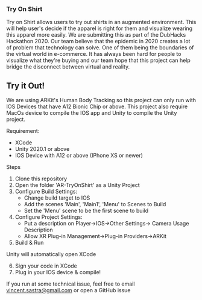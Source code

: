 ### Try On Shirt
Try on Shirt allows users to try out shirts in an augmented environment. This will help user's decide if the apparel is right for them and visualize wearing this apparel more easily. We are submitting this as part of the DubHacks Hackathon 2020. Our team believe that the epidemic in 2020 creates a lot of problem that technology can solve. One of them being the boundaries of the virtual world in e-commerce. It has always been hard for people to visualize what they're buying and our team hope that this project can help bridge the disconnect between virtual and reality.

## Try it Out!
We are using ARKit's Human Body Tracking so this project can only run with IOS Devices that have A12 Bionic Chip or above. This project also require MacOs device to compile the IOS app and Unity to compile the Unity project.

Requirement:
- XCode
- Unity 2020.1 or above
- IOS Device with A12 or above (IPhone XS or newer)

Steps
1. Clone this repository
2. Open the folder 'AR-TryOnShirt' as a Unity Project
3. Configure Build Settings:
    - Change build target to IOS
    - Add the scenes 'Main', 'Main1', 'Menu' to Scenes to Build
    - Set the 'Menu' scene to be the first scene to build
4. Configure Project Settings:
    - Put a description on Player->IOS->Other Settings-> Camera Usage Description
    - Allow XR Plug-in Management->Plug-in Providers->ARKit
5. Build & Run

Unity will automatically open XCode

6. Sign your code in XCode
7. Plug in your IOS device & compile!

If you run at some technical issue, feel free to email
vincent.sastra@gmail.com or open a GitHub issue
